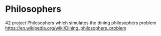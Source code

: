 # Philosophers
42 project Philosophers which simulates the dining philosophers problem https://en.wikipedia.org/wiki/Dining_philosophers_problem 
